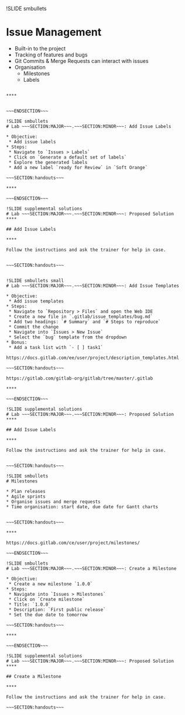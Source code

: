 !SLIDE smbullets
# Issue Management

* Built-in to the project
* Tracking of features and bugs
* Git Commits & Merge Requests can interact with issues
* Organisation
  * Milestones
  * Labels


~~~SECTION:handouts~~~

****


~~~ENDSECTION~~~

!SLIDE smbullets
# Lab ~~~SECTION:MAJOR~~~.~~~SECTION:MINOR~~~: Add Issue Labels

* Objective:
 * Add issue labels
* Steps:
 * Navigate to `Issues > Labels`
 * Click on `Generate a default set of labels`
 * Explore the generated labels
 * Add a new label `ready for Review` in `Soft Orange`

~~~SECTION:handouts~~~

****

~~~ENDSECTION~~~

!SLIDE supplemental solutions
# Lab ~~~SECTION:MAJOR~~~.~~~SECTION:MINOR~~~: Proposed Solution
****

## Add Issue Labels

****

Follow the instructions and ask the trainer for help in case.


~~~SECTION:handouts~~~


!SLIDE smbullets small
# Lab ~~~SECTION:MAJOR~~~.~~~SECTION:MINOR~~~: Add Issue Templates

* Objective:
 * Add issue templates
* Steps:
 * Navigate to `Repository > Files` and open the Web IDE
 * Create a new file in `.gitlab/issue_templates/bug.md`
 * Add two headings: `# Summary` and `# Steps to reproduce`
 * Commit the change
 * Navigate into `Issues > New Issue`
 * Select the `bug` template from the dropdown
* Bonus:
 * Add a task list with `- [ ] task1`

https://docs.gitlab.com/ee/user/project/description_templates.html

~~~SECTION:handouts~~~

https://gitlab.com/gitlab-org/gitlab/tree/master/.gitlab

****

~~~ENDSECTION~~~

!SLIDE supplemental solutions
# Lab ~~~SECTION:MAJOR~~~.~~~SECTION:MINOR~~~: Proposed Solution
****

## Add Issue Labels

****

Follow the instructions and ask the trainer for help in case.


~~~SECTION:handouts~~~

!SLIDE smbullets
# Milestones

* Plan releases
* Agile sprints
* Organise issues and merge requests
* Time organisation: start date, due date for Gantt charts


~~~SECTION:handouts~~~

****

https://docs.gitlab.com/ce/user/project/milestones/

~~~ENDSECTION~~~

!SLIDE smbullets
# Lab ~~~SECTION:MAJOR~~~.~~~SECTION:MINOR~~~: Create a Milestone

* Objective:
 * Create a new milestone `1.0.0`
* Steps:
 * Navigate into `Issues > Milestones`
 * Click on `Create milestone`
 * Title: `1.0.0`
 * Description: `First public release`
 * Set the due date to tomorrow

~~~SECTION:handouts~~~

****

~~~ENDSECTION~~~

!SLIDE supplemental solutions
# Lab ~~~SECTION:MAJOR~~~.~~~SECTION:MINOR~~~: Proposed Solution
****

## Create a Milestone

****

Follow the instructions and ask the trainer for help in case.

~~~SECTION:handouts~~~
